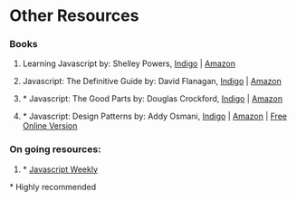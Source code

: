 # Other Resources

### Books

1. Learning Javascript by: Shelley Powers, [Indigo](http://www.chapters.indigo.ca/books/learning-javascript-add-sparkle-and/9780596521875-item.html?ikwid=learning+javascript&ikwsec=Books&gcs_requestid=0CNCT-Yzo47cCFQgj5wodrUIAAA) | [Amazon](http://www.amazon.com/Learning-JavaScript-Edition-Shelley-Powers/dp/0596521871/ref=sr_1_2?ie=UTF8&qid=1371222044&sr=8-2&keywords=learning+javascript) 

2. Javascript: The Definitive Guide by: David Flanagan, [Indigo](http://www.chapters.indigo.ca/books/product/9780596805524-item.html?ref=google:sayt) | [Amazon](http://www.amazon.com/JavaScript-Definitive-Guide-Activate-Guides/dp/0596805527/ref=sr_1_1?ie=UTF8&qid=1371221610&sr=8-1&keywords=javascript+the+definitive+guide)

3. \* Javascript: The Good Parts by: Douglas Crockford, [Indigo](http://www.chapters.indigo.ca/books/javascript-the-good-parts-the/9780596517748-item.html?ikwid=javascript+the+good+parts&ikwsec=Books&gcs_requestid=0CIj3zofn47cCFdRA5wod5VwAAA) | [Amazon](http://www.amazon.com/JavaScript-Good-Parts-Douglas-Crockford/dp/0596517742/ref=sr_1_1?ie=UTF8&qid=1371221709&sr=8-1&keywords=javascript+the+good+parts)

4. \* Javascript: Design Patterns by: Addy Osmani, [Indigo](http://www.chapters.indigo.ca/books/learning-javascript-design-patterns/9781449331818-item.html?ikwid=javascript+design+patterns&ikwsec=Books&gcs_requestid=0CICujq7n47cCFVLj5wodkhEAAA) | [Amazon](http://www.amazon.com/Learning-JavaScript-Design-Patterns-Osmani/dp/1449331815/ref=sr_1_1?ie=UTF8&qid=1371221872&sr=8-1&keywords=javascript+design+patterns) | [Free Online Version](http://addyosmani.com/resources/essentialjsdesignpatterns/book/)

### On going resources:
1. \* [Javascript Weekly](http://javascriptweekly.com/)

\* Highly recommended
